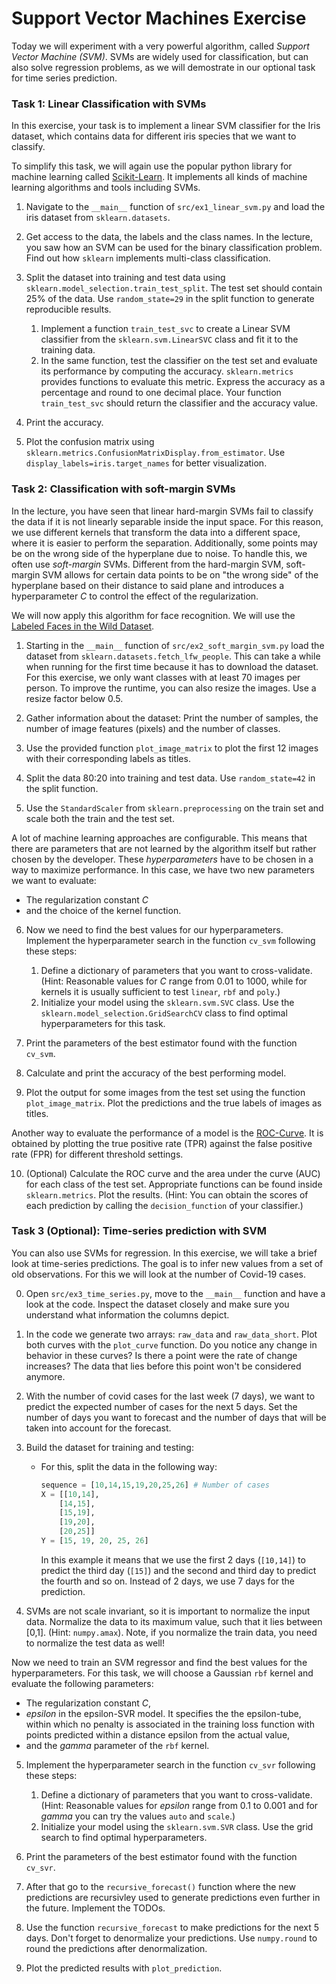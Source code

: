 # Support Vector Machines Exercise

Today we will experiment with a very powerful algorithm, called *Support Vector Machine (SVM)*. SVMs are widely used for classification, but can also solve regression problems, as we will demostrate in our optional task for time series prediction.
### Task 1: Linear Classification with SVMs

In this exercise, your task is to implement a linear SVM classifier for the Iris dataset, which contains data for different iris species that we want to classify.

To simplify this task, we will again use the popular python library for machine learning called [Scikit-Learn](https://scikit-learn.org/stable/index.html). It implements all kinds of machine learning algorithms and tools including SVMs.

1. Navigate to the `__main__` function of `src/ex1_linear_svm.py` and load the iris dataset from `sklearn.datasets`.
2. Get access to the data, the labels and the class names. In the lecture, you saw how an SVM can be used for the binary classification problem. Find out how `sklearn` implements multi-class classification.
3. Split the dataset into training and test data using ``sklearn.model_selection.train_test_split``. The test set should contain 25% of the data. Use `random_state=29` in the split function to generate reproducible results.
    1. Implement a function `train_test_svc` to create a Linear SVM classifier from the ``sklearn.svm.LinearSVC`` class and fit it to the training data.
    2. In the same function, test the classifier on the test set and evaluate its performance by computing the accuracy. ``sklearn.metrics`` provides functions to evaluate this metric. Express the accuracy as a percentage and round to one decimal place. Your function `train_test_svc` should return the classifier and the accuracy value. 
4. Print the accuracy.

5. Plot the confusion matrix using `sklearn.metrics.ConfusionMatrixDisplay.from_estimator`. Use `display_labels=iris.target_names` for better visualization.

### Task 2: Classification with soft-margin SVMs

In the lecture, you have seen that linear hard-margin SVMs fail to classify the data if it is not linearly separable inside the input space. For this reason, we use different kernels that transform the data into a different space, where it is easier to perform the separation. Additionally, some points may be on the wrong side of the hyperplane due to noise. To handle this, we often use *soft-margin* SVMs. Different from the hard-margin SVM, soft-margin SVM allows for certain data points to be on "the wrong side" of the hyperplane based on their distance to said plane and introduces a hyperparameter $C$ to control the effect of the regularization.

We will now apply this algorithm for face recognition. We will use the [Labeled Faces in the Wild Dataset](http://vis-www.cs.umass.edu/lfw/).

1. Starting in the `__main__` function of `src/ex2_soft_margin_svm.py` load the dataset from ``sklearn.datasets.fetch_lfw_people``. This can take a while when running for the first time because it has to download the dataset. For this exercise, we only want classes with at least 70 images per person. To improve the runtime, you can also resize the images. Use a resize factor below 0.5.
2. Gather information about the dataset: Print the number of samples, the number of image features (pixels) and the number of classes.

3. Use the provided function `plot_image_matrix` to plot the first 12 images with their corresponding labels as titles.

4. Split the data 80:20 into training and test data. Use `random_state=42` in the split function.
5. Use the `StandardScaler` from `sklearn.preprocessing` on the train set and scale both the train and the test set.

A lot of machine learning approaches are configurable. This means that there are parameters that are not learned by the algorithm itself but rather chosen by the developer. These *hyperparameters* have to be chosen in a way to maximize performance. In this case, we have two new parameters we want to evaluate:
* The regularization constant $C$
* and the choice of the kernel function.

6. Now we need to find the best values for our hyperparameters. Implement the hyperparameter search in the function `cv_svm` following these steps:
    1. Define a dictionary of parameters that you want to cross-validate. (Hint: Reasonable values for $C$ range from 0.01 to 1000, while for kernels it is usually sufficient to test `linear`, `rbf` and `poly`.)
    2. Initialize your model using the `sklearn.svm.SVC` class. Use the ``sklearn.model_selection.GridSearchCV`` class to find optimal hyperparameters for this task.  

7. Print the parameters of the best estimator found with the function `cv_svm`.

8. Calculate and print the accuracy of the best performing model.

9. Plot the output for some images from the test set using the function `plot_image_matrix`. Plot the predictions and the true labels of images as titles.

Another way to evaluate the performance of a model is the [ROC-Curve](https://en.wikipedia.org/wiki/Receiver_operating_characteristic). It is obtained by plotting the true positive rate (TPR) against the false positive rate (FPR) for different threshold settings.

10. (Optional) Calculate the ROC curve and the area under the curve (AUC) for each class of the test set. Appropriate functions can be found inside ``sklearn.metrics``. Plot the results.
(Hint: You can obtain the scores of each prediction by calling the ``decision_function`` of your classifier.)

### Task 3 (Optional): Time-series prediction with SVM

You can also use SVMs for regression. In this exercise, we will take a brief look at time-series predictions. The goal is to infer new values from a set of old observations. For this we will look at the number of Covid-19 cases.

0. Open `src/ex3_time_series.py`, move to the `__main__` function and have a look at the code. Inspect the dataset closely and make sure you understand what information the columns depict.
1. In the code we generate two arrays: `raw_data` and `raw_data_short`. Plot both curves with the `plot_curve` function. Do you notice any change in behavior in these curves? Is there a point were the rate of change increases? The data that lies before this point won't be considered anymore.

2. With the number of covid cases for the last week (7 days), we want to predict the expected number of cases for the next 5 days. Set the number of days you want to forecast and the number of days that will be taken into account for the forecast.

3. Build the dataset for training and testing:
   * For this, split the data in the following way:
        ```python
        sequence = [10,14,15,19,20,25,26] # Number of cases
        X = [[10,14],
            [14,15],
            [15,19],
            [19,20],
            [20,25]]
        Y = [15, 19, 20, 25, 26] 
        ```
        In this example it means that we use the first 2 days (``[10,14]``) to predict the third day (``[15]``) and the second and third day to predict the fourth and so on. Instead of 2 days, we use 7 days for the prediction.
4. SVMs are not scale invariant, so it is important to normalize the input data. Normalize the data to its maximum value, such that it lies between [0,1]. (Hint: `numpy.amax`). Note, if you normalize the train data, you need to normalize the test data as well!

Now we need to train an SVM regressor and find the best values for the hyperparameters. For this task, we will choose a Gaussian `rbf` kernel and evaluate the following parameters:
* The regularization constant $C$,
* $epsilon$ in the epsilon-SVR model. It specifies the the epsilon-tube, within which no penalty is associated in the training loss function with points predicted within a distance epsilon from the actual value,
* and the $gamma$ parameter of the `rbf` kernel. 

5. Implement the hyperparameter search in the function `cv_svr` following these steps:
    1. Define a dictionary of parameters that you want to cross-validate. (Hint: Reasonable values for $epsilon$ range from 0.1 to 0.001 and for $gamma$ you can try the values `auto` and `scale`.)
    2. Initialize your model using the `sklearn.svm.SVR` class. Use the grid search to find optimal hyperparameters. 

6. Print the parameters of the best estimator found with the function `cv_svr`.
7. After that go to the ``recursive_forecast()`` function where the new predictions are recursivley used to generate predictions even further in the future. Implement the TODOs.
8. Use the function `recursive_forecast` to make predictions for the next 5 days. Don't forget to denormalize your predictions. Use `numpy.round` to round the predictions after denormalization. 
9. Plot the predicted results with `plot_prediction`.
